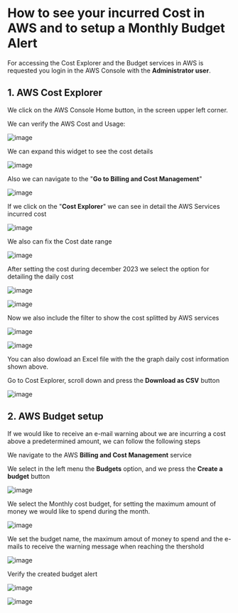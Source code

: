 # How to see your incurred Cost in AWS and to setup a Monthly Budget Alert

For accessing the Cost Explorer and the Budget services in AWS is requested you login in the AWS Console with the **Administrator user**.

## 1. AWS Cost Explorer

We click on the AWS Console Home button, in the screen upper left corner. 

We can verify the AWS Cost and Usage:

![image](https://github.com/luiscoco/AWS_CostExplorer_BudgetSetup/assets/32194879/bba5e707-4404-4c5b-80b4-e45094a6b6cf)

We can expand this widget to see the cost details

![image](https://github.com/luiscoco/AWS_CostExplorer_BudgetSetup/assets/32194879/73581f1b-839d-4c31-a763-fbc7538b007c)

Also we can navigate to the "**Go to Billing and Cost Management**" 

![image](https://github.com/luiscoco/AWS_CostExplorer_BudgetSetup/assets/32194879/7d35abea-5487-4bd7-81cb-a218acac8a34)

If we click on the "**Cost Explorer**" we can see in detail the AWS Services incurred cost

![image](https://github.com/luiscoco/AWS_CostExplorer_BudgetSetup/assets/32194879/c850a1eb-aba6-4688-8c9f-d1748feadbd5)

We also can fix the Cost date range

![image](https://github.com/luiscoco/AWS_CostExplorer_BudgetSetup/assets/32194879/2d356de8-7c81-4d15-9f14-9c9fd011ed16)

After setting the cost during december 2023 we select the option for detailing the daily cost

![image](https://github.com/luiscoco/AWS_CostExplorer_BudgetSetup/assets/32194879/11bf0c15-9069-40d9-863e-4a95018380d9)

![image](https://github.com/luiscoco/AWS_CostExplorer_BudgetSetup/assets/32194879/2ffd67f1-da50-47f6-914e-23e0fb0b3153)

Now we also include the filter to show the cost splitted by AWS services

![image](https://github.com/luiscoco/AWS_CostExplorer_BudgetSetup/assets/32194879/89fd9de3-807e-4dbf-a34e-2a5cff97eed2)

![image](https://github.com/luiscoco/AWS_CostExplorer_BudgetSetup/assets/32194879/369ade2a-65a1-4e7b-92e3-0484d8d309dd)

You can also dowload an Excel file with the the graph daily cost information shown above.

Go to Cost Explorer, scroll down and press the **Download as CSV** button

![image](https://github.com/luiscoco/AWS_CostExplorer_BudgetSetup/assets/32194879/0a1963fa-ae5c-4460-a8af-bb38f11b0753)

## 2. AWS Budget setup

If we would like to receive an e-mail warning about we are incurring a cost above a predetermined amount, we can follow the following steps

We navigate to the AWS **Billing and Cost Management** service

We select in the left menu the **Budgets** option, and we press the **Create a budget** button

![image](https://github.com/luiscoco/AWS_CostExplorer_BudgetSetup/assets/32194879/b68dcb3d-81cb-4e23-88b9-d6fee4cb7a84)

We select the Monthly cost budget, for setting the maximum amount of money we would like to spend during the month.

![image](https://github.com/luiscoco/AWS_CostExplorer_BudgetSetup/assets/32194879/ffa3b7a0-a090-44fe-92d6-311e12fd3d3c)

We set the budget name, the maximum amout of money to spend and the e-mails to receive the warning message when reaching the thershold

![image](https://github.com/luiscoco/AWS_CostExplorer_BudgetSetup/assets/32194879/584988f1-113f-4285-92ef-b8ee114fcd1e)

Verify the created budget alert

![image](https://github.com/luiscoco/AWS_CostExplorer_BudgetSetup/assets/32194879/6e297040-4eaa-44a5-b9e4-7a499300e533)

![image](https://github.com/luiscoco/AWS_CostExplorer_BudgetSetup/assets/32194879/cd9278bc-06fe-41b7-9112-2a4e679e6d60)
